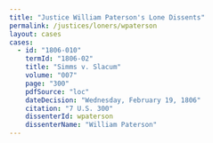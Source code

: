 ```yaml
---
title: "Justice William Paterson's Lone Dissents"
permalink: /justices/loners/wpaterson
layout: cases
cases:
  - id: "1806-010"
    termId: "1806-02"
    title: "Simms v. Slacum"
    volume: "007"
    page: "300"
    pdfSource: "loc"
    dateDecision: "Wednesday, February 19, 1806"
    citation: "7 U.S. 300"
    dissenterId: wpaterson
    dissenterName: "William Paterson"
---
```

